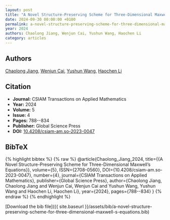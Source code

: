 ```yaml
---
layout: post
title: "A Novel Structure-Preserving Scheme for Three-Dimensional Maxwell’s Equations"
date: 2024-09-30 00:00:00 +0100
permalink: a-novel-structure-preserving-scheme-for-three-dimensional-maxwell-s-equations
year: 2024
authors: Chaolong Jiang, Wenjun Cai, Yushun Wang, Haochen Li
category: articles
---
```

 
## Authors
[Chaolong Jiang](authors/chaolong-jiang), [Wenjun Cai](authors/wenjun-cai), [Yushun Wang](authors/yushun-wang), [Haochen Li](authors/haochen-li)
 
## Citation
- **Journal:** CSIAM Transactions on Applied Mathematics
- **Year:** 2024
- **Volume:** 5
- **Issue:** 4
- **Pages:** 788--834
- **Publisher:** Global Science Press
- **DOI:** [10.4208/csiam-am.so-2023-0047](https://doi.org/10.4208/csiam-am.so-2023-0047)
 
## BibTeX
{% highlight bibtex %}
{% raw %}
@article{Chaolong_Jiang_2024,
  title={{A Novel Structure-Preserving Scheme for Three-Dimensional Maxwell’s Equations}},
  volume={5},
  ISSN={2708-0560},
  DOI={10.4208/csiam-am.so-2023-0047},
  number={4},
  journal={CSIAM Transactions on Applied Mathematics},
  publisher={Global Science Press},
  author={Chaolong Jiang, Chaolong Jiang and Wenjun Cai, Wenjun Cai and Yushun Wang, Yushun Wang and Haochen Li, Haochen Li},
  year={2024},
  pages={788--834}
}
{% endraw %}
{% endhighlight %}
 
[Download the bib file]({{ site.baseurl }}/assets/bib/a-novel-structure-preserving-scheme-for-three-dimensional-maxwell-s-equations.bib)
 
